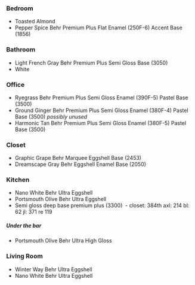### Bedroom

- Toasted Almond
- Pepper Spice Behr Premium Plus Flat Enamel (250F-6) Accent Base (1856)


### Bathroom

- Light French Gray Behr Premium Plus Semi Gloss Base (3050)
- White

### Office

- Ryegrass Behr Premium Plus Semi Gloss Enamel (390F-5) Pastel Base (3500)
- Ground Ginger Behr Premium Plus Semi Gloss Enamel (380F-4) Pastel Base (3500) _possibly unused_
- Harmonic Tan Behr Premium Plus Semi Gloss Enamel (380F-5) Pastel Base (3500)

### Closet

- Graphic Grape Behr Marquee Eggshell Base (2453)
- Dreamscape Gray Behr Eggshell Enamel Base (2050)

### Kitchen

- Nano White Behr Ultra Eggshell
- Portsmouth Olive Behr Ultra Eggshell
- Semi gloss deep base premium plus (3300) 
  - closet: 384th axl: 214 bl: 62 jl: 371 re 119
  
##### Under the bar
- Portsmouth Olive Behr Ultra High Gloss

### Living Room

- Winter Way Behr Ultra Eggshell
- Nano White Behr Ultra Eggshell
